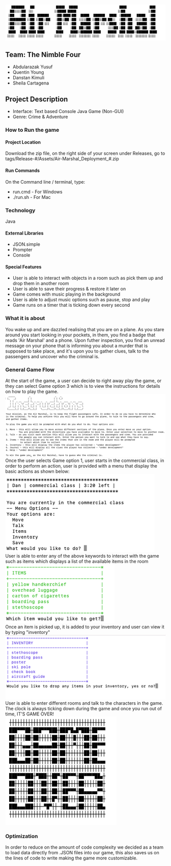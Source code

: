 ![readme](RMImages/banner.png)

## Team: The Nimble Four
- Abdularazak Yusuf
- Quentin Young
- Danstan Kimuli
- Sheila Cartagena

## Project Description
- Interface: Text based Console Java Game (Non-GUI)
- Genre: Crime & Adventure

### How to Run the game
#### Project Location
Download the zip file, on the right side of your screen under Releases,
go to tags/Release-#/Assets/Air-Marshal_Deployment_#.zip

#### Run Commands
On the Command line / terminal, type:
- run.cmd - For Windows
- ./run.sh - For Mac

### Technology
Java
#### External Libraries
- JSON.simple
- Prompter
- Console
#### Special Features
- User is able to interact with objects in a room such as pick them up and drop them in another room
- User is able to save their progress & restore it later on
- Game comes with music playing in the background
- User is able to adjust music options such as pause, stop and play
- Game runs on a timer that is ticking down every second


### What it is about
You wake up and are dazzled realising that you are on a plane.
As you stare around you start looking in your pockets, in them, you find a badge that reads 'Air Marshal' and a phone.
Upon futher inspection, you find an unread message on your phone that is informing you about a murder that is supposed to take place, 
and it's upon you to gather clues, talk to the passengers and uncover who the 
criminal is. 

### General Game Flow
At the start of the game, a user can decide to right away play the game, or they can select
Game option 3 which is to view the instructions for details on how to play the game.
![readme](RMImages/instructionsImg.png)
Once the user selects Game option 1, user starts in the commercial class, in order to perform an action, user is provided with a menu that display the basic actions as shown below: <br />
![readme](RMImages/menuI.png) <br />
User is able to enter any of the above keywords to interact with the game such as items which displays a list of the available items in the room <br />
![readme](RMImages/items.png) <br />
Once an item is picked up, it is added to your inventory and user can view it by typing "inventory"
![readme](RMImages/inventory.png) <br />
User is able to enter different rooms and talk to the characters in the game. The clock is always ticking down during the game and once you run out of time, IT'S GAME OVER! <br />
![readme](RMImages/gameOver.png) <br />

### Optimization
In order to reduce on the amount of code complexity we decided as a team to load data directly from .JSON files into our game, this also saves us on the lines of code to write making the game more customizable.




